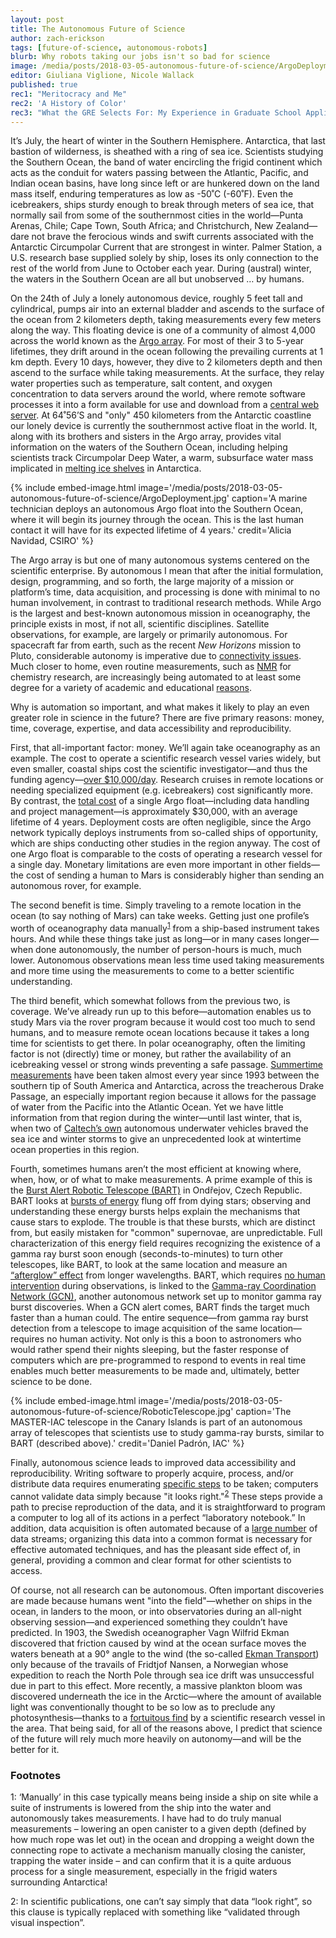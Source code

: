 ```yaml
---
layout: post
title: The Autonomous Future of Science
author: zach-erickson
tags: [future-of-science, autonomous-robots]
blurb: Why robots taking our jobs isn't so bad for science
image: /media/posts/2018-03-05-autonomous-future-of-science/ArgoDeployment.jpg 
editor: Giuliana Viglione, Nicole Wallack
published: true
rec1: "Meritocracy and Me"
rec2: 'A History of Color'
rec3: "What the GRE Selects For: My Experience in Graduate School Applications"
---
```



It’s July, the heart of winter in the Southern Hemisphere. Antarctica, that last bastion of wilderness, is sheathed with a ring of sea ice. Scientists studying the Southern Ocean, the band of water encircling the frigid continent which acts as the conduit for waters passing between the Atlantic, Pacific, and Indian ocean basins, have long since left or are hunkered down on the land mass itself, enduring temperatures as low as -50˚C (-60˚F). Even the icebreakers, ships sturdy enough to break through meters of sea ice, that normally sail from some of the southernmost cities in the world—Punta Arenas, Chile; Cape Town, South Africa; and Christchurch, New Zealand—dare not brave the ferocious winds and swift currents associated with the Antarctic Circumpolar Current that are strongest in winter. Palmer Station, a U.S. research base supplied solely by ship, loses its only connection to the rest of the world from June to October each year. During (austral) winter, the waters in the Southern Ocean are all but unobserved … by humans.

On the 24th of July a lonely autonomous device, roughly 5 feet tall and cylindrical, pumps air into an external bladder and ascends to the surface of the ocean from 2 kilometers depth, taking measurements every few meters along the way. This floating device is one of a community of almost 4,000 across the world known as the [Argo array](http://www.argo.ucsd.edu/).  For most of their 3 to 5-year lifetimes, they drift around in the ocean following the prevailing currents at 1 km depth. Every 10 days, however, they dive to 2 kilometers depth and then ascend to the surface while taking measurements. At the surface, they relay water properties such as temperature, salt content, and oxygen concentration to data servers around the world, where remote software processes it into a form available for use and download from a [central web server](http://www.argodatamgt.org/Access-to-data/). At 64˚56’S and "only" 450 kilometers from the Antarctic coastline our lonely device is currently the southernmost active float in the world. It, along with its brothers and sisters in the Argo array, provides vital information on the waters of the Southern Ocean, including helping scientists track Circumpolar Deep Water, a warm, subsurface water mass implicated in [melting ice shelves](http://www.antarcticglaciers.org/glaciers-and-climate/ice-ocean-interactions/changes-circumpolar-deep-water/) in Antarctica.

{% include embed-image.html image='/media/posts/2018-03-05-autonomous-future-of-science/ArgoDeployment.jpg' caption='A marine technician deploys an autonomous Argo float into the Southern Ocean, where it will begin its journey through the ocean. This is the last human contact it will have for its expected lifetime of 4 years.' credit='Alicia Navidad, CSIRO' %}


The Argo array is but one of many autonomous systems centered on the scientific enterprise. By autonomous I mean that after the initial formulation, design, programming, and so forth, the large majority of a mission or platform’s time, data acquisition, and processing is done with minimal to no human involvement, in contrast to traditional research methods. While Argo is the largest and best-known autonomous mission in oceanography, the principle exists in most, if not all, scientific disciplines. Satellite observations, for example, are largely or primarily autonomous. For spacecraft far from earth, such as the recent *New Horizons* mission to Pluto, considerable autonomy is imperative due to [connectivity issues](https://hub.jhu.edu/2015/07/17/new-horizons-data-transmission/). Much closer to home, even routine measurements, such as [NMR](https://www2.chemistry.msu.edu/faculty/reusch/virttxtjml/spectrpy/nmr/nmr2.htm) for chemistry research, are increasingly being automated to at least some degree for a variety of academic and educational [reasons](https://confchem.ccce.divched.org/sites/confchem.ccce.divched.org/files/2005WinterConfChemP6.pdf).

Why is automation so important, and what makes it likely to play an even greater role in science in the future? There are five primary reasons: money, time, coverage, expertise, and data accessibility and reproducibility. 

First, that all-important factor: money. We’ll again take oceanography as an example. The cost to operate a scientific research vessel varies widely, but even smaller, coastal ships cost the scientific investigator—and thus the funding agency—[over $10,000/day](https://www.nap.edu/read/12775/chapter/7#71). Research cruises in remote locations or needing specialized equipment (e.g. icebreakers) cost significantly more. By contrast, the [total cost](http://www.argo.ucsd.edu/FAQ.html) of a single Argo float—including data handling and project management—is approximately $30,000, with an average lifetime of 4 years. Deployment costs are often negligible, since the Argo network typically deploys instruments from so-called ships of opportunity, which are ships conducting other studies in the region anyway. The cost of one Argo float is comparable to the costs of operating a research vessel for a single day. Monetary limitations are even more important in other fields—the cost of sending a human to Mars is considerably higher than sending an autonomous rover, for example.

The second benefit is time. Simply traveling to a remote location in the ocean (to say nothing of Mars) can take weeks. Getting just one profile’s worth of oceanography data manually<sup>[1](#manual_note)</sup> from a ship-based instrument takes hours. And while these things take just as long—or in many cases longer—when done autonomously, the number of person-hours is much, much lower. Autonomous observations mean less time used taking measurements and more time using the measurements to come to a better scientific understanding.

The third benefit, which somewhat follows from the previous two, is coverage. We’ve already run up to this before—automation enables us to study Mars via the rover program because it would cost too much to send humans, and to measure remote ocean locations because it takes a long time for scientists to get there. In polar oceanography, often the limiting factor is not (directly) time or money, but rather the availability of an icebreaking vessel or strong winds preventing a safe passage. [Summertime measurements](http://projects.noc.ac.uk/drake-passage/) have been taken almost every year since 1993 between the southern tip of South America and Antarctica, across the treacherous Drake Passage, an especially important region because it allows for the passage of water from the Pacific into the Atlantic Ocean. Yet we have little information from that region during the winter—until last winter, that is, when two of [Caltech’s own](https://www.researchgate.net/project/ChinStrAP-Changes-in-Stratification-at-the-Antarctic-Peninsula) autonomous underwater vehicles braved the sea ice and winter storms to give an unprecedented look at wintertime ocean properties in this region.

Fourth, sometimes humans aren’t the most efficient at knowing where, when, how, or of what to make measurements. A prime example of this is the [Burst Alert Robotic Telescope (BART)](http://gloria-project.eu/tag/bart-en/) in Ondřejov, Czech Republic. BART looks at [bursts of energy](https://imagine.gsfc.nasa.gov/science/objects/bursts1.html) flung off from dying stars; observing and understanding these energy bursts helps explain the mechanisms that cause stars to explode.  The trouble is that these bursts, which are distinct from, but easily mistaken for "common" supernovae, are unpredictable. Full characterization of this energy field requires recognizing the existence of a gamma ray burst soon enough (seconds-to-minutes) to turn other telescopes, like BART, to look at the same location and measure an [“afterglow” effect](http://science.sciencemag.org/content/299/5614/1833.full) from longer wavelengths. BART, which requires [no human intervention](https://www.researchgate.net/profile/Petr_Kubanek/publication/253543894_Burst_Alert_Robotic_Telescope_and_Optical_Afterglows/links/5499c4310cf21eb3df60dd7d/Burst-Alert-Robotic-Telescope-and-Optical-Afterglows.pdf) during observations, is linked to the [Gamma-ray Coordination Network (GCN)](https://gcn.gsfc.nasa.gov/gcn_describe.html), another autonomous network set up to monitor gamma ray burst discoveries. When a GCN alert comes, BART finds the target much faster than a human could. The entire sequence—from gamma ray burst detection from a telescope to image acquisition of the same location—requires no human activity. Not only is this a boon to astronomers who would rather spend their nights sleeping, but the faster response of computers which are pre-programmed to respond to events in real time enables much better measurements to be made and, ultimately, better science to be done.


{% include embed-image.html image='/media/posts/2018-03-05-autonomous-future-of-science/RoboticTelescope.jpg' caption='The MASTER-IAC telescope in the Canary Islands is part of an autonomous array of telescopes that scientists use to study gamma-ray bursts, similar to BART (described above).' credit='Daniel Padrón, IAC' %}

Finally, autonomous science leads to improved data accessibility and reproducibility. Writing software to properly acquire, process, and/or distribute data requires enumerating [specific steps](https://disc.sci.gsfc.nasa.gov/intelligent_archive/presentations/AutoQualityAssessment.pdf) to be taken; computers cannot validate data simply because "it looks right."<sup>[2](#data_note)</sup> These steps provide a path to precise reproduction of the data, and it is straightforward to program a computer to log all of its actions in a perfect “laboratory notebook.” In addition, data acquisition is often automated because of a [large number](http://www.astro.caltech.edu/nvoconf/white_paper.pdf) of data streams; organizing this data into a common format is necessary for effective automated techniques, and has the pleasant side effect of, in general, providing a common and clear format for other scientists to access. 

Of course, not all research can be autonomous. Often important discoveries are made because humans went "into the field"—whether on ships in the ocean, in landers to the moon, or into observatories during an all-night observing session—and experienced something they couldn’t have predicted. In 1903, the Swedish oceanographer Vagn Wilfrid Ekman discovered that friction caused by wind at the ocean surface moves the waters beneath at a 90° angle to the wind (the so-called [Ekman Transport](https://scied.ucar.edu/how-ocean-moves-ekman-transport)) only because of the travails of Fridtjof Nansen, a Norwegian whose expedition to reach the North Pole through sea ice drift was unsuccessful due in part to this effect. More recently, a massive plankton bloom was discovered underneath the ice in the Arctic—where the amount of available light was conventionally thought to be so low as to preclude any photosynthesis—thanks to a [fortuitous find](http://news.stanford.edu/news/2012/june/arctic-algal-blooms-060712.html) by a scientific research vessel in the area.  That being said, for all of the reasons above, I predict that science of the future will rely much more heavily on autonomy—and will be the better for it.


### Footnotes
<a name="manual_note">1</a>: ‘Manually’ in this case typically means being inside a ship on site while a suite of instruments is lowered from the ship into the water and autonomously takes measurements. I have had to do truly manual measurements – lowering an open canister to a given depth (defined by how much rope was let out) in the ocean and dropping a weight down the connecting rope to activate a mechanism manually closing the canister, trapping the water inside – and can confirm that it is a quite arduous process for a single measurement, especially in the frigid waters surrounding Antarctica!

<a name="data_note">2</a>: In scientific publications, one can’t say simply that data “look right”, so this clause is typically replaced with something like “validated through visual inspection”.
